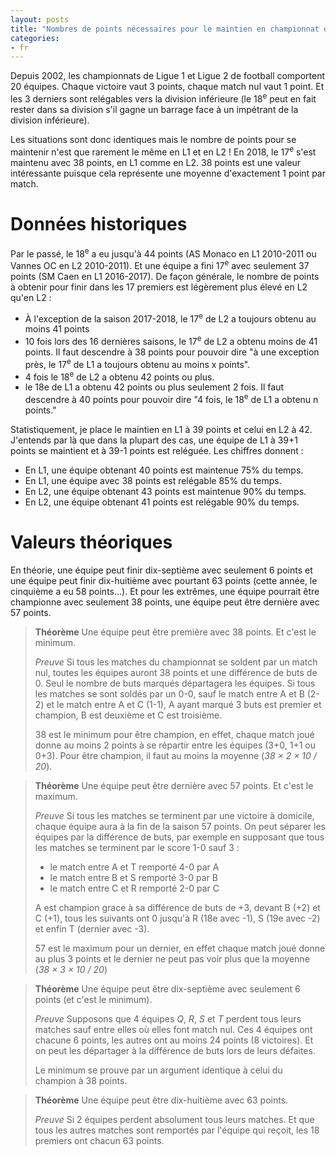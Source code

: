 ```yaml
---
layout: posts
title: "Nombres de points nécessaires pour le maintien en championnat de Football"
categories:
- fr
---
```


Depuis 2002, les championnats de Ligue 1 et Ligue 2 de football comportent 20 équipes. Chaque victoire vaut 3 points, chaque match nul vaut 1 point. Et les 3 derniers sont relégables vers la division inférieure (le 18<sup>e</sup> peut en fait rester dans sa division s'il gagne un barrage face à un impétrant de la division inférieure).

Les situations sont donc identiques mais le nombre de points pour se maintenir n'est que rarement le même en L1 et en L2 ! En 2018, le 17<sup>e</sup> s'est maintenu avec 38 points, en L1 comme en L2. 38 points est une valeur intéressante puisque cela représente une moyenne d'exactement 1 point par match.

# Données historiques 

Par le passé, le 18<sup>e</sup> a eu jusqu'à 44 points (AS Monaco en L1 2010-2011 ou Vannes OC en L2 2010-2011). Et une équipe a fini 17<sup>e</sup> avec seulement 37 points (SM Caen en L1 2016-2017). De façon générale, le nombre de points à obtenir pour finir dans les 17 premiers est légèrement plus élevé en L2 qu'en L2 : 

* À l'exception de la saison 2017-2018, le 17<sup>e</sup> de L2 a toujours obtenu au moins 41 points
* 10 fois lors des 16 dernières saisons, le 17<sup>e</sup> de L2 a obtenu moins de 41 points. Il faut descendre à 38 points pour pouvoir dire "à une exception près, le 17<sup>e</sup> de L1 a toujours obtenu au moins x points".
* 4 fois le 18<sup>e</sup> de L2 a obtenu 42 points ou plus.
* le 18e de L1 a obtenu 42 points ou plus seulement 2 fois. Il faut descendre à 40 points pour pouvoir dire "4 fois, le 18<sup>e</sup> de L1 a obtenu n points."

Statistiquement, je place le maintien en L1 à 39 points et celui en L2 à 42. J'entends par là que dans la plupart des cas, une équipe de L1 à 39+1 points se maintient et à 39-1 points est reléguée.
Les chiffres donnent :

* En L1, une équipe obtenant 40 points est maintenue 75% du temps.
* En L1, une équipe avec 38 points est relégable 85% du temps.
* En L2, une équipe obtenant 43 points est maintenue 90% du temps.
* En L2, une équipe obtenant 41 points est relégable 90% du temps.

# Valeurs théoriques

En théorie, une équipe peut finir dix-septième avec seulement 6 points et une équipe peut finir dix-huitième avec pourtant 63 points (cette année, le cinquième a eu 58 points...). Et pour les extrêmes, une équipe pourrait être championne avec seulement 38 points, une équipe peut être dernière avec 57 points.

> **Théorème** Une équipe peut être première avec 38 points. Et c'est le minimum.
>
> *Preuve* Si tous les matches du championnat se soldent par un match nul, toutes les équipes auront 38 points et une différence de buts de 0. Seul le nombre de buts marqués départagera les équipes. Si tous les matches se sont soldés par un 0-0, sauf le match entre A et B (2-2) et le match entre A et C (1-1), A ayant marqué 3 buts est premier et champion, B est deuxième et C est troisième.
> 
> 38 est le minimum pour être champion, en effet, chaque match joué donne au moins 2 points à se répartir entre les équipes (3+0, 1+1 ou 0+3). Pour être champion, il faut au moins la moyenne (*38 × 2 × 10 / 20*).

> **Théorème** Une équipe peut être dernière avec 57 points. Et c'est le maximum.
> 
> *Preuve* Si tous les matches se terminent par une victoire à domicile, chaque équipe aura à la fin de la saison 57 points. On peut séparer les équipes par la différence de buts, par exemple en supposant que tous les matches se terminent par le score 1-0 sauf 3 :
> - le match entre A et T remporté 4-0 par A
> - le match entre B et S remporté 3-0 par B
> - le match entre C et R remporté 2-0 par C
>
> A est champion grace à sa différence de buts de +3, devant B (+2) et C (+1), tous les suivants ont 0 jusqu'à R (18e avec -1), S (19e avec -2) et enfin T (dernier avec -3).
>
> 57 est le maximum pour un dernier, en effet chaque match joué donne au plus 3 points et le dernier ne peut pas voir plus que la moyenne (*38 × 3 × 10 / 20*)

> **Théorème** Une équipe peut être dix-septième avec seulement 6 points (et c'est le minimum).
>
> *Preuve* Supposons que 4 équipes *Q*, *R*, *S* et *T* perdent tous leurs matches sauf entre elles où elles font match nul. Ces 4 équipes ont chacune 6 points, les autres ont au moins 24 points (8 victoires). Et on peut les départager à la différence de buts lors de leurs défaites.
>
> Le minimum se prouve par un argument identique à celui du champion à 38 points.

> **Théorème** Une équipe peut être dix-huitième avec 63 points.
>
> *Preuve* Si 2 équipes perdent absolument tous leurs matches. Et que tous les autres matches sont remportés par l'équipe qui reçoit, les 18 premiers ont chacun 63 points.




